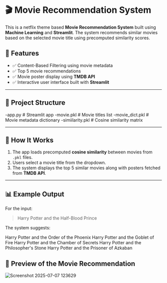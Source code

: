 # 🎬 Movie Recommendation System

This is a netflix theme based **Movie Recommendation System** built using **Machine Learning** and **Streamlit**. The system recommends similar movies based on the selected movie title using precomputed similarity scores.

## 🚀 Features

- ✅ Content-Based Filtering using movie metadata
- ✅ Top 5 movie recommendations
- ✅ Movie poster display using **TMDB API**
- ✅ Interactive user interface built with **Streamlit**

---

## 📂 Project Structure
-app.py            # Streamlit app
-movie.pkl         # Movie titles list
-movie_dict.pkl   # Movie metadata dictionary
-simiilarity.pkl  # Cosine similarity matrix


---

## 🔧 How It Works

1. The app loads precomputed **cosine similarity** between movies from `.pkl` files.
2. Users select a movie title from the dropdown.
3. The system displays the top 5 similar movies along with posters fetched from **TMDB API**.

---

## 📊 Example Output
For the input:

> Harry Potter and the Half-Blood Prince

The system suggests:

Harry Potter and the Order of the Phoenix
Harry Potter and the Goblet of Fire
Harry Potter and the Chamber of Secrets
Harry Potter and the Philosopher's Stone
Harry Potter and the Prisoner of Azkaban

## 📸 Preview of the Movie Recommendation 

![Screenshot 2025-07-07 123629](https://github.com/user-attachments/assets/35fbe3d1-91be-4488-9f70-bfa74a1dfb6d)

